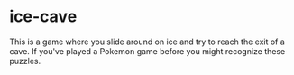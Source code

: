 # ice-cave
This is a game where you slide around on ice and try to reach the exit of a cave. If you've played a Pokemon game before you might recognize these puzzles.
